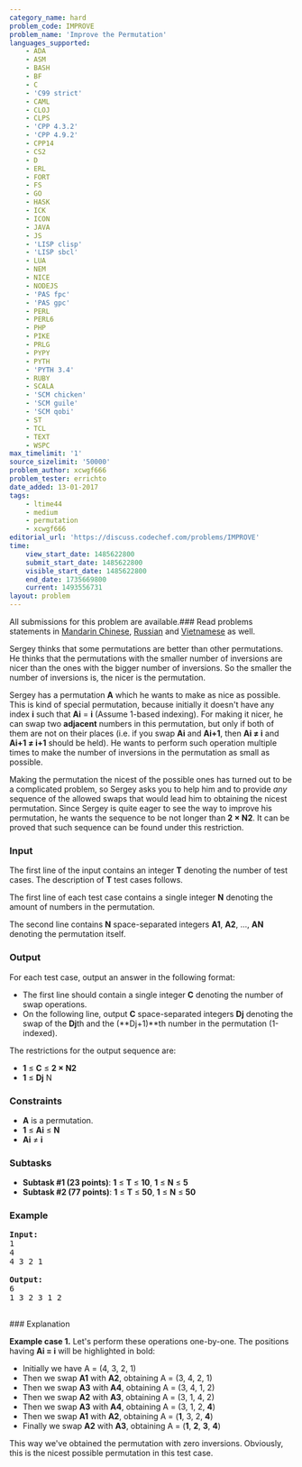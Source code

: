 ```yaml
---
category_name: hard
problem_code: IMPROVE
problem_name: 'Improve the Permutation'
languages_supported:
    - ADA
    - ASM
    - BASH
    - BF
    - C
    - 'C99 strict'
    - CAML
    - CLOJ
    - CLPS
    - 'CPP 4.3.2'
    - 'CPP 4.9.2'
    - CPP14
    - CS2
    - D
    - ERL
    - FORT
    - FS
    - GO
    - HASK
    - ICK
    - ICON
    - JAVA
    - JS
    - 'LISP clisp'
    - 'LISP sbcl'
    - LUA
    - NEM
    - NICE
    - NODEJS
    - 'PAS fpc'
    - 'PAS gpc'
    - PERL
    - PERL6
    - PHP
    - PIKE
    - PRLG
    - PYPY
    - PYTH
    - 'PYTH 3.4'
    - RUBY
    - SCALA
    - 'SCM chicken'
    - 'SCM guile'
    - 'SCM qobi'
    - ST
    - TCL
    - TEXT
    - WSPC
max_timelimit: '1'
source_sizelimit: '50000'
problem_author: xcwgf666
problem_tester: errichto
date_added: 13-01-2017
tags:
    - ltime44
    - medium
    - permutation
    - xcwgf666
editorial_url: 'https://discuss.codechef.com/problems/IMPROVE'
time:
    view_start_date: 1485622800
    submit_start_date: 1485622800
    visible_start_date: 1485622800
    end_date: 1735669800
    current: 1493556731
layout: problem
---
```

All submissions for this problem are available.###  Read problems statements in [Mandarin Chinese](http://www.codechef.com/download/translated/LTIME44/mandarin/IMPROVE.pdf), [Russian](http://www.codechef.com/download/translated/LTIME44/russian/IMPROVE.pdf) and [Vietnamese](http://www.codechef.com/download/translated/LTIME44/vietnamese/IMPROVE.pdf) as well.

Sergey thinks that some permutations are better than other permutations. He thinks that the permutations with the smaller number of inversions are nicer than the ones with the bigger number of inversions. So the smaller the number of inversions is, the nicer is the permutation.

Sergey has a permutation **A** which he wants to make as nice as possible. This is kind of special permutation, because initially it doesn't have any index **i** such that **Ai** = **i** (Assume 1-based indexing). For making it nicer, he can swap two **adjacent** numbers in this permutation, but only if both of them are not on their places (i.e. if you swap **Ai** and **Ai+1**, then **Ai ≠ i** and **Ai+1 ≠ i+1** should be held). He wants to perform such operation multiple times to make the number of inversions in the permutation as small as possible.

Making the permutation the nicest of the possible ones has turned out to be a complicated problem, so Sergey asks you to help him and to provide _any_ sequence of the allowed swaps that would lead him to obtaining the nicest permutation. Since Sergey is quite eager to see the way to improve his permutation, he wants the sequence to be not longer than **2 × N2**. It can be proved that such sequence can be found under this restriction.

### Input

The first line of the input contains an integer **T** denoting the number of test cases. The description of **T** test cases follows.

The first line of each test case contains a single integer **N** denoting the amount of numbers in the permutation.

The second line contains **N** space-separated integers **A1**, **A2**, ..., **AN** denoting the permutation itself.

### Output

For each test case, output an answer in the following format:

- The first line should contain a single integer **C** denoting the number of swap operations.
- On the following line, output **C** space-separated integers **Dj** denoting the swap of the **Dj**th and the (**Dj+1)**th number in the permutation (1-indexed).

The restrictions for the output sequence are:

- **1** ≤ **C** ≤ **2 × N2**
- **1** ≤ **Dj** N

### Constraints

- **A** is a permutation.
- **1** ≤ **Ai** ≤ **N**
- **Ai** ≠ **i**

### Subtasks

- **Subtask #1 (23 points)**: **1** ≤ **T** ≤ **10**, **1** ≤ **N** ≤ **5**
- **Subtask #2 (77 points)**: **1** ≤ **T** ≤ **50**, **1** ≤ **N** ≤ **50**

### Example

<pre><b>Input:</b>
<tt>1
4
4 3 2 1</tt>

<b>Output:</b>
<tt>6
1 3 2 3 1 2</tt>

</pre>### Explanation
**Example case 1.** Let's perform these operations one-by-one. The positions having **Ai = i** will be highlighted in bold:

- Initially we have A = (4, 3, 2, 1)
- Then we swap **A1** with **A2**, obtaining A = (3, 4, 2, 1)
- Then we swap **A3** with **A4**, obtaining A = (3, 4, 1, 2)
- Then we swap **A2** with **A3**, obtaining A = (3, 1, 4, 2)
- Then we swap **A3** with **A4**, obtaining A = (3, 1, 2, **4**)
- Then we swap **A1** with **A2**, obtaining A = (**1**, 3, 2, **4**)
- Finally we swap **A2** with **A3**, obtaining A = (**1**, **2**, **3**, **4**)

This way we've obtained the permutation with zero inversions. Obviously, this is the nicest possible permutation in this test case.
